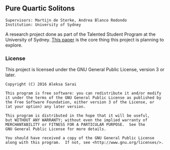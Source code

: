 ## Pure Quartic Solitons ##

```
Supervisors: Martijn de Sterke, Andrea Blanco Redondo
Institution: University of Sydney
```

A research project done as part of the Talented Student Program at the
University of Sydney. [This paper][pqs-paper] is the core thing this
project is planning to explore.

### License ###

This project is licensed under the GNU General Public License, version 3 or
later.

```
Copyright (C) 2016 Aleksa Sarai

This program is free software: you can redistribute it and/or modify
it under the terms of the GNU General Public License as published by
the Free Software Foundation, either version 3 of the License, or
(at your option) any later version.

This program is distributed in the hope that it will be useful,
but WITHOUT ANY WARRANTY; without even the implied warranty of
MERCHANTABILITY or FITNESS FOR A PARTICULAR PURPOSE.  See the
GNU General Public License for more details.

You should have received a copy of the GNU General Public License
along with this program.  If not, see <http://www.gnu.org/licenses/>.
```

[pqs-paper]: http://arxiv.org/abs/1508.03120
